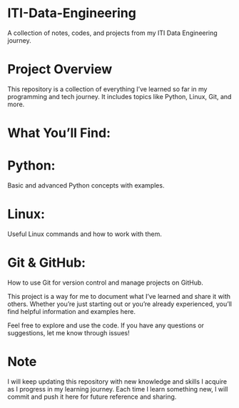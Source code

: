 # ITI-Data-Engineering
A collection of notes, codes, and projects from my ITI Data Engineering journey.
 
 # Project Overview
This repository is a collection of everything I’ve learned so far in my programming and tech journey. It includes topics like Python, Linux, Git, and more.

# What You’ll Find:
# Python:
 Basic and advanced Python concepts with examples.

# Linux:
 Useful Linux commands and how to work with them.

# Git & GitHub:
 How to use Git for version control and manage projects on GitHub.

This project is a way for me to document what I’ve learned and share it with others. Whether you’re just starting out or you’re already experienced, you’ll find helpful information and examples here.

Feel free to explore and use the code. If you have any questions or suggestions, let me know through issues!

# Note
I will keep updating this repository with new knowledge and skills I acquire as I progress in my learning journey. Each time I learn something new, I will commit and push it here for future reference and sharing.
